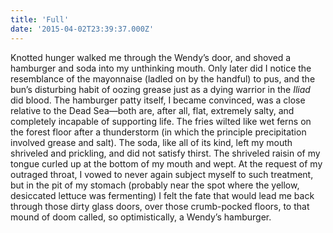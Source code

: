 ```yaml
---
title: 'Full'
date: '2015-04-02T23:39:37.000Z'
---
```


Knotted hunger walked me through the Wendy’s door, and shoved a hamburger and soda into my unthinking mouth. Only later did I notice the resemblance of the mayonnaise (ladled on by the handful) to pus, and the bun’s disturbing habit of oozing grease just as a dying warrior in the _Iliad_ did blood. The hamburger patty itself, I became convinced, was a close relative to the Dead Sea—both are, after all, flat, extremely salty, and completely incapable of supporting life. The fries wilted like wet ferns on the forest floor after a thunderstorm (in which the principle precipitation involved grease and salt). The soda, like all of its kind, left my mouth shriveled and prickling, and did not satisfy thirst. The shriveled raisin of my tongue curled up at the bottom of my mouth and wept. At the request of my outraged throat, I vowed to never again subject myself to such treatment, but in the pit of my stomach (probably near the spot where the yellow, desiccated lettuce was fermenting) I felt the fate that would lead me back through those dirty glass doors, over those crumb-pocked floors, to that mound of doom called, so optimistically, a Wendy’s hamburger.
